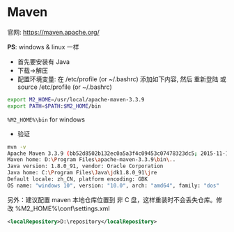 # Maven

官网: https://maven.apache.org/

**PS**: windows & linux 一样

* 首先要安装有 Java
* 下载->解压
* 配置环境变量: 在 /etc/profile (or ~/.bashrc) 添加如下内容, 然后 重新登陆 或 source /etc/profile (or ~/.bashrc)

```bash
export M2_HOME=/usr/local/apache-maven-3.3.9
export PATH=$PATH:$M2_HOME/bin
```

`%M2_HOME%\bin` for windows

* 验证

```bash
mvn -v
Apache Maven 3.3.9 (bb52d8502b132ec0a5a3f4c09453c07478323dc5; 2015-11-11T00:41:47+08:00)
Maven home: D:\Program Files\apache-maven-3.3.9\bin\..
Java version: 1.8.0_91, vendor: Oracle Corporation
Java home: C:\Program Files\Java\jdk1.8.0_91\jre
Default locale: zh_CN, platform encoding: GBK
OS name: "windows 10", version: "10.0", arch: "amd64", family: "dos"
```

另外：建议配置 maven 本地仓库位置到 非 C 盘，这样重装时不会丢失仓库。修改 %M2_HOME%\conf\settings.xml

```xml
<localRepository>D:\repository</localRepository>
```
